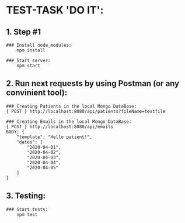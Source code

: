 # TEST-TASK 'DO IT':

## 1. Step #1

    ### Install node_modules:
        npm install

    ### Start server:
        npm start

## 2. Run next requests by using Postman (or any convinient tool):

    ### Creating Patients in the local Mongo DataBase:
    { POST } http://localhost:8080/api/patients?fileName=testfile

    ### Creating Emails in the local Mongo DataBase:
    { POST } http://localhost:8080/api/emails
    BODY: {
        "template": "Hello patient!",
        "dates": [
            "2020-04-01",
            "2020-04-02",
            "2020-04-03",
            "2020-04-04",
            "2020-04-05"
        ]
    }

## 3. Testing:

    ### Start tests:
        npm test